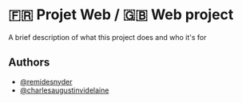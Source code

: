 # 🇫🇷 Projet Web / 🇬🇧 Web project

A brief description of what this project does and who it's for


## Authors

- [@remidesnyder](https://www.github.com/remidesnyder)
- [@charlesaugustinvidelaine](https://www.github.com/EnisuVI)

